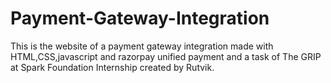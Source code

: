 # Payment-Gateway-Integration
This is the website of a payment gateway integration made with HTML,CSS,javascript and razorpay unified payment and a task of The GRIP at Spark Foundation Internship created by Rutvik.
